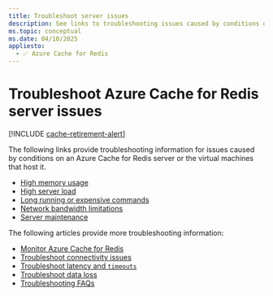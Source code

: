 ```yaml
---
title: Troubleshoot server issues
description: See links to troubleshooting issues caused by conditions on an Azure Cache for Redis server or the virtual machines that host it.
ms.topic: conceptual
ms.date: 04/10/2025
appliesto:
  - ✅ Azure Cache for Redis
---
```


# Troubleshoot Azure Cache for Redis server issues

[!INCLUDE [cache-retirement-alert](includes/cache-retirement-alert.md)]


The following links provide troubleshooting information for issues caused by conditions on an Azure Cache for Redis server or the virtual machines that host it.

- [High memory usage](cache-troubleshoot-timeouts.md#high-memory-usage)
- [High server load](cache-troubleshoot-timeouts.md#high-server-load)
- [Long running or expensive commands](cache-troubleshoot-timeouts.md#long-running-commands)
- [Network bandwidth limitations](cache-troubleshoot-timeouts.md#network-bandwidth-limitations)
- [Server maintenance](cache-troubleshoot-timeouts.md#server-maintenance)

The following articles provide more troubleshooting information:

- [Monitor Azure Cache for Redis](/azure/redis/monitor-cache)
- [Troubleshoot connectivity issues](cache-troubleshoot-connectivity.md)
- [Troubleshoot latency and `timeouts`](cache-troubleshoot-timeouts.md)
- [Troubleshoot data loss](cache-troubleshoot-data-loss.md)
- [Troubleshooting FAQs](cache-monitor-troubleshoot-faq.yml)
